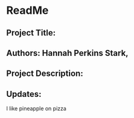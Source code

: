 # ReadMe

## Project Title: 

## Authors: Hannah Perkins Stark, 

## Project Description:


## Updates:


I like pineapple on pizza


